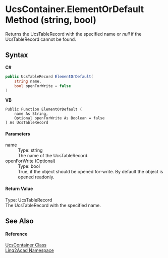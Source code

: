 # UcsContainer.ElementOrDefault Method (string, bool)
 

Returns the UcsTableRecord with the specified name or <i>null</i> if the UcsTableRecord cannot be found.

## Syntax

**C#**<br />
``` C#
public UcsTableRecord ElementOrDefault(
	string name,
	bool openForWrite = false
)
```

**VB**<br />
``` VB
Public Function ElementOrDefault ( 
	name As String,
	Optional openForWrite As Boolean = false
) As UcsTableRecord
```


#### Parameters
<dl><dt>name</dt><dd>Type: string<br />The name of the UcsTableRecord.</dd><dt>openForWrite (Optional)</dt><dd>Type: bool<br />True, if the object should be opened for-write. By default the object is opened readonly.</dd></dl>

#### Return Value
Type: UcsTableRecord<br />The UcsTableRecord with the specified name.

## See Also


#### Reference
<a href="T_Linq2Acad_UcsContainer.md">UcsContainer Class</a><br /><a href="N_Linq2Acad.md">Linq2Acad Namespace</a><br />
